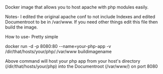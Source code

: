 Docker image that allows you to host apache with php modules easily.

Notes-
I edited the original apache conf to not include Indexes and edited Documentroot to be in /var/www. If you need other things edit this file then build the image.


How to use-
Pretty simple

docker run -d -p 8080:80 --name=your-php-app -v /dir/that/hosts/your/php/:/var/www buildimagename

Above command will host your php app from your host's directory (/dir/that/hosts/your/php) into the Documentroot (/var/www/) on port 8080
